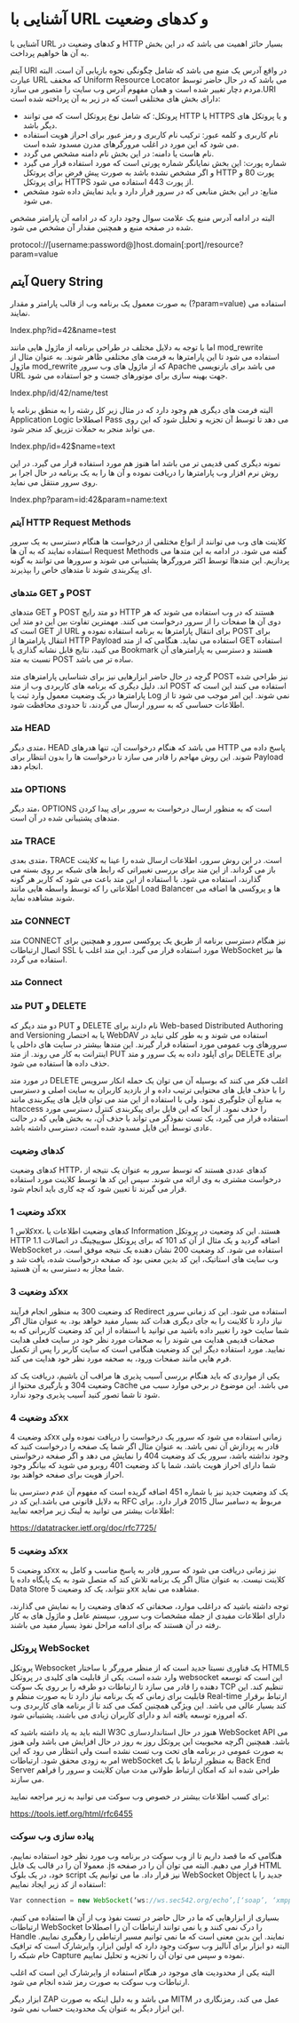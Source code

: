 # آشنایی با URL و کدهای وضعیت

آشنایی با URL و کدهای وضعیت در HTTP بسیار حائز اهمیت می باشد که در این بخش به آن ها خواهیم پرداخت.

آیتم URI در واقع آدرس یک منبع می باشد که شامل چگونگی نحوه بازیابی آن است. البته عبارت URL که مخفف Uniform Resource Locator می باشد که در حال حاضر توسط مردم دچار تغییر شده است و همان مفهوم آدرس وب سایت را متصور می سازد.URI دارای بخش های مختلفی است که در زیر به آن پرداخته شده است:
* پروتکل: که شامل نوع پروتکل است که می توانند HTTP یا HTTPS و یا پروتکل های دیگر باشد.
* نام کاربری و کلمه عبور: ترکیب نام کاربری و رمز عبور برای احراز هویت استفاده می شود که این مورد در اغلب مرورگرهای مدرن مسدود شده است.
* نام هاست یا دامنه: در این بخش نام دامنه مشخص می گردد.
* شماره پورت: این بخش نمایانگر شماره پورتی است که مورد استفاده قرار می گیرد و اگر مشخص نشده باشد به صورت پیش فرض برای پروتکل HTTP پورت 80 و برای پروتکل HTTPS از پورت 443 استفاده می شود.
* منابع: در این بخش منابعی که در سرور قرار دارد و باید نمایش داده شود مشخص می شود.

البته در ادامه آدرس منبع یک علامت سوال وجود دارد که در ادامه آن پارامتر مشخص شده در صفحه منبع و همچنین مقدار آن مشخص می شود.

protocol://[username:password@]host.domain[:port]/resource?param=value

## آیتم Query String

به صورت معمول یک برنامه وب از قالب پارامتر و مقدار (?param=value) استفاده می نمایند.

Index.php?id=42&name=test

اما با توجه به دلایل مختلف در طراحی برنامه از ماژول هایی مانند mod_rewrite استفاده می شود تا این پارامترها به فرمت های مختلفی ظاهر شوند. به عنوان مثال از ماژول mod_rewrite که از ماژول های وب سرور Apache می باشد برای بازنویسی URL جهت بهینه سازی برای موتورهای جست و جو استفاده می شود.

Index.php/id/42/name/test

البته فرمت های دیگری هم وجود دارد که در مثال زیر کل رشته را به منطق برنامه یا Application Logic اصطلاحا Pass می دهد تا توسط آن تجزیه و تحلیل شود که این روی می تواند منجر به حملات تزریق کد منجر شود.

Index.php/id=42$name=text

نمونه دیگری کمی قدیمی تر می باشد اما هنوز هم مورد استفاده قرار می گیرد. در این روش نرم افزار وب پارامترها را دریافت نموده و آن ها را به یک برنامه در حال اجرا بر روی سرور منتقل می نماید.

Index.php?param=id:42&param=name:text

### آیتم HTTP Request Methods

کلاینت های وب می توانند از انواع مختلفی از درخواست ها هنگام دسترسی به یک سرور استفاده نمایند که به آن ها Request Methods گفته می شود. در ادامه به این متدها می پردازیم. این متدهاا توسط اکثر مرورگرها پشتیبانی می شوند و سرورها می توانند به گونه ای پیکربندی شوند تا متدهای خاص را بپذیرند.

### متدهای GET و POST

متدهای GET و POST دو متد رایج HTTP هستند که در وب استفاده می شوند که هر دوی آن ها صفحات را از سرور درخواست می کنند. مهمترین تفاوت بین این دو متد این است که GET از URL برای انتقال پارامترها به برنامه استفاده نموده و POST برای انتقال پارامترها از HTTP Payload استفاده می نماید. هنگامی که از متد GET استفاده می کنید، نتایج قابل نشانه گذاری یا Bookmark هستند و دسترسی به پارامترهای آن نسبت به متد POST ساده تر می باشد.

گرچه در حال حاضر ابزارهایی نیز برای شناسایی پارامترهای متد POST نیز طراحی شده اند. دلیل دیگری که برنامه های کاربردی وب از متد POST استفاده می کنند این است که پارامترها در یک وضعیت معمول وارد ثبت یا Log نمی شوند. این امر موجب می شود تا از اطلاعات حساسی که به سرور ارسال می گردند، تا حدودی محافظت شود.

### متد HEAD

متدی دیگر، HEAD می باشد که هنگام درخواست آن، تنها هدرهای HTTP پاسخ داده می شوند. این روش مهاجم را قادر می سازد تا درخواست ها را بدون انتظار برای Payload انجام دهد.

### متد OPTIONS

متد دیگر، OPTIONS است که به منظور ارسال درخواست به سرور برای پیدا کردن متدهای پشتیبانی شده در آن است.

### متد TRACE

متدی بعدی، TRACE است. در این روش سرور، اطلاعات ارسال شده را عینا به کلاینت باز می گرداند. از این متد برای بررسی تغییراتی که رابط های شبکه بر روی بسته می گذارند، استفاده می شود. با استفاده از این متد باعث می شود که کاربر هر گونه اطلاعاتی را که توسط واسطه هایی مانند Load Balancer ها و پروکسی ها اضافه می شوند مشاهده نماید.

### متد CONNECT

متد CONNECT نیز هنگام دسترسی برنامه از طریق یک پروکسی سرور و همچنین برای اتصال ارتباطات SSL مورد استفاده قرار می گیرد. این متد اغلب با WebSocket ها نیز استفاده می گردد.

### متد Connect
### متد PUT و DELETE

دو متد دیگر که PUT و DELETE نام دارند برای Web-based Distributed Authoring and Versioning یا به اختصار WebDAV استفاده می شوند و به طور کلی نباید در سرورهای وب عمومی مورد استفاده قرار گیرند. این متدها بیشتر در سایت های داخلی یا اینترانت به کار می روند. از متد PUT برای آپلود داده به یک سرور و متد DELETE برای حذف داده ها استفاده می شود.

در مورد متد DELETE اغلب فکر می کنند که بوسیله آن می توان یک حمله انکار سرویس را با حذف فایل های محتوایی ترتیب داده و از بازدید کاربران به سایت اصلی و دسترسی به منابع آن جلوگیری نمود. ولی با استفاده از این متد می توان فایل های پیکربندی مانند htaccess را حذف نمود. از آنجا که این فایل برای پیکربندی کنترل دسترسی مورد استفاده قرار می گیرد، یک تست نفوذگر می تواند با حذف آن، به بخش هایی که در حالت عادی توسط این فایل مسدود شده است، دسترسی داشته باشد.

### کدهای وضعیت

کدهای وضعیت HTTP، کدهای عددی هستند که توسط سرور به عنوان یک نتیجه از درخواست مشتری به وی ارائه می شوند. سپس این کد ها توسط کلاینت مورد استفاده قرار می گیرند تا تعیین شود که چه کاری باید انجام شود.

### کد وضعیت 1xx

کلاس 1xx، کدهای وضعیت اطلاعات یا Information هستند. این کد وضعیت در پروتکل HTTP 1.1 اضافه گردید و یک مثال از آن کد 101 که برای پروتکل سوییچینگ در اتصالات WebSocket استفاده می شود.
کد وضعیت 200 نشان دهنده یک نتیجه موفق است. در وب سایت های استاتیک، این کد بدین معنی بود که صفحه درخواست شده، یافت شد و شما مجاز به دسترسی به آن هستید.

### کد وضعیت 3xx

کد وضعیت 300 به منظور انجام فرآیند Redirect استفاده می شود. این کد زمانی سرور نیاز دارد تا کلاینت را به جای دیگری هدات کند بسیار مفید خواهد بود. به عنوان مثال اگر شما سایت خود را تغییر داده باشید می توانید با استفاده از این کد وضعیت کاربرانی که به صحفات قدیمی هدایت می شوند را به صحفات مورد نظر خود در سایت فعلی هدایت نمایید. مورد استفاده دیگر این کد وضعیت هنگامی است که سایت کاربر را پس از تکمیل فرم هایی مانند صفحات ورود، به صحفه مورد نظر خود هدایت می کند.

یکی از مواردی که باید هنگام بررسی آسیب پذیری ها مراقب آن باشیم، دریافت یک کد وضعیت 304 و بارگیری محتوا از Cache می باشد. این موضوع در برخی موارد سبب می شود تا شما تصور کنید آسیب پذیری وجود ندارد.

### کد وضعیت 4xx

کد وضعیت 4xx زمانی استفاده می شود که سرور یک درخواست را دریافت نموده ولی قادر به پردازش آن نمی باشد. به عنوان مثال اگر شما یک صفحه را درخواست کنید که وجود نداشته باشد، سرور یک کد وضعیت 404 را نمایش می دهد و اگر صفحه درخواستی شما دارای احراز هویت باشد، شما با کد وضعیت 401 روبرو می شوید که بیانگر وجود احراز هویت برای صفحه خواهند بود.

یک کد وضعیت جدید نیز با شماره 451 اضافه گریده است که مفهوم آن عدم دسترسی بنا به دلایل قانونی می باشد.این کد در RFC مربوط به دسامبر سال 2015 قرار دارد. برای اطلاعات بیشتر می توانید به لینک زیر مراجعه نمایید:

https://datatracker.ietf.org/doc/rfc7725/
### کد وضعیت 5xx

کد وضعیت 5xx نیز زمانی دریافت می شود که سرور قادر به پاسخ مناسب و کامل به کلاینت نیست. به عنوان مثال اگر یک برنامه تلاش کند که متصل شود به یک پایگاه داده یا Data Store و نتواند، یک کد وضعیت 5xx مشاهده می نماید.

توجه داشته باشید که دراغلب موارد، صحفاتی که کدهای وضعیت را به نمایش می گذارند، دارای اطلاعات مفیدی از جمله مشخصات وب سرور، سیستم عامل و ماژول های به کار رفته در آن هستند که برای ادامه مراحل نفوذ بسیار مفید می باشند.

### پروتکل WebSocket

پروتکل Websocket یک فناوری نسبتا جدید است که از منظر مرورگر با ساختار HTML5 وارد شده است. یکی از قابلیت های کلیدی در پروتکل websocket این است که توسعه دهنده را قادر می سازد تا ارتباطات دو طرفه را بر روی یک سوکت TCP تنظیم کند. این قابلیت برای زمانی که یک برنامه نیاز دارد تا به صورت منظم و Real-time ارتباط برقرار کند بسیار عالی می باشد. این ویژگی همچنین کمک می کند تا از برنامه های کاربردی وب که امروزه توسعه یافته اند و دارای کاربران زیادی می باشند، پشتیبانی شود.

البته باید به یاد داشته باشید که W3C هنوز در حال استانداردسازی WebSocket API می باشد. همچنین اگرچه محبوبیت این پروتکل روز به روز در حال افزایش می باشد ولی هنوز به صورت عمومی در برنامه های تحت وب تست نشده است ولی انتظار می رود که این امر به زودی محقق شود.
ارتباطات webSocket به منظور ارتباط با یک Back End Server طراحی شده اند که امکان ارتباط طولانی مدت میان کلاینت و سرور را فراهم می سازند.

برای کسب اطلاعات بیشتر در خصوص وب سوکت می توانید به زیر مراجعه نمایید:

https://tools.ietf.org/html/rfc6455
### پیاده سازی وب سوکت

هنگامی که ما قصد داریم تا از وب سوکت در برنامه وب مورد نظر خود استفاده نماییم، معمولا آن را در قالب یک فایل .js قرار می دهیم. البته می توان آن را در صفحه HTML خود، در یک بلوک script نیز قرار داد. ما می توانیم یک WebSocket Object جدید را با استفاده از کد زیر ایجاد نماییم:

```js
Var connection = new WebSocket(‘ws://ws.sec542.org/echo’,[‘soap’, ‘xmpp’]);
```

بسیاری از ابزارهایی که ما در حال حاضر در تست نفوذ وب از آن ها استفاده می کنیم، ارتباطات WebSocket را درک نمی کنند و یا نمی توانند ارتباطات آن را اصطلاحا Handle نمایند. این بدین معنی است که ما نمی توانیم مسیر ارتباطی را رهگیری نماییم. البته دو ابزار برای آنالیز وب سوکت وجود دارد که اولین ابزار، وایرشارک است که ترافیک خام شبکه را Capture نموده و سپس می توان آن را تجزیه و تحلیل نماییم.


البته یکی از محدودیت های موجود در هنگام استفاده از وایرشارک این است که اغلب ارتباطات وب سوکت به صورت رمز شده انجام می شود.

ابزار دیگر ZAP می باشد و به دلیل اینکه به صورت MITM عمل می کند، رمزنگاری در این ابزار دیگر به عنوان یک محدودیت حساب نمی شود.
